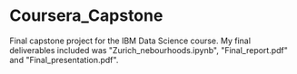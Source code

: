 # Coursera_Capstone
Final capstone project for the IBM Data Science course. My final deliverables included was "Zurich_nebourhoods.ipynb", "Final_report.pdf" and "Final_presentation.pdf".

